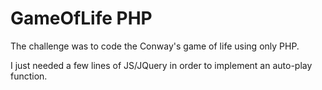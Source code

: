 # GameOfLife PHP

The challenge was to code the Conway's game of life using only PHP.

I just needed a few lines of JS/JQuery in order to implement an auto-play function.
